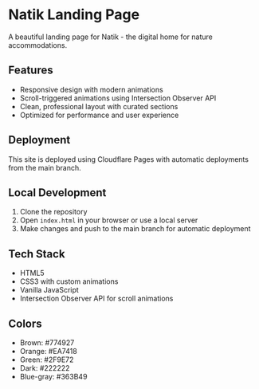 # Natik Landing Page

A beautiful landing page for Natik - the digital home for nature accommodations.

## Features

- Responsive design with modern animations
- Scroll-triggered animations using Intersection Observer API
- Clean, professional layout with curated sections
- Optimized for performance and user experience

## Deployment

This site is deployed using Cloudflare Pages with automatic deployments from the main branch.

## Local Development

1. Clone the repository
2. Open `index.html` in your browser or use a local server
3. Make changes and push to the main branch for automatic deployment

## Tech Stack

- HTML5
- CSS3 with custom animations
- Vanilla JavaScript
- Intersection Observer API for scroll animations

## Colors

- Brown: #774927
- Orange: #EA7418  
- Green: #2F9E72
- Dark: #222222
- Blue-gray: #363B49
